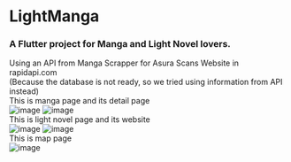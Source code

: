 # LightManga

### A Flutter project for Manga and Light Novel lovers. <br>
Using an API from Manga Scrapper for Asura Scans Website in rapidapi.com <br>
(Because the database is not ready, so we tried using information from API instead)
<br>
This is manga page and its detail page
<br>
![image](https://user-images.githubusercontent.com/81351757/154665501-f596932f-6352-4a12-ac58-c336e1ae4b46.png)
![image](https://user-images.githubusercontent.com/81351757/154665568-43fed41a-0d4d-4bbf-b26d-481eebfc99f9.png)
<br>
This is light novel page and its website
<br>
![image](https://user-images.githubusercontent.com/81351757/154665623-0b401927-9f4c-44de-bf53-658073e0779e.png)
![image](https://user-images.githubusercontent.com/81351757/154665685-c0270bad-1f4e-4c30-89ea-2e3189c631c1.png)
<br>
This is map page
<br>
![image](https://user-images.githubusercontent.com/81351757/154665744-a37d668c-c230-4935-8c95-8d7988fb3016.png)



